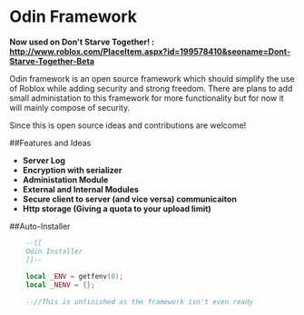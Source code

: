 # Odin Framework

**Now used on Don't Starve Together! : http://www.roblox.com/PlaceItem.aspx?id=199578410&seoname=Dont-Starve-Together-Beta**

Odin framework is an open source framework which should simplify the use of Roblox while adding security and strong freedom. There are plans to add small administation to this framework for more functionality but for now it will mainly compose of security. 

Since this is open source ideas and contributions are welcome!

##Features and Ideas

* **Server Log**
* **Encryption with serializer**
* **Administation Module**
* **External and Internal Modules**
* **Secure client to server (and vice versa) communicaiton**
* **Http storage (Giving a quota to your upload limit)**


##Auto-Installer

```Lua
    --[[
    Odin Installer
    ]]--
    
    local _ENV = getfenv(0);
    local _NENV = {};
    
    --//This is unfinished as the framework isn't even ready
```

